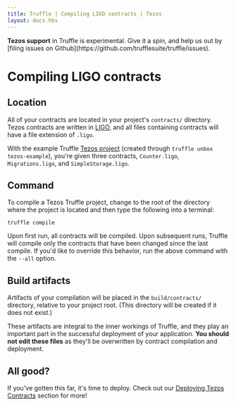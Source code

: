 ```yaml
---
title: Truffle | Compiling LIGO contracts | Tezos
layout: docs.hbs
---
```


<p class="alert alert-danger">
<strong>Tezos support</strong> in Truffle is experimental. Give it a spin, and help us out by [filing issues on Github](https://github.com/trufflesuite/truffle/issues).
</p>

# Compiling LIGO contracts

## Location

All of your contracts are located in your project's `contracts/` directory. Tezos contracts are written in [LIGO](https://ligolang.org/), and all files containing contracts will have a file extension of `.ligo`. 

With the example Truffle [Tezos project](/docs/tezos/truffle/quickstart) (created through `truffle unbox tezos-example`), you're given three contracts, `Counter.ligo`, `Migrations.ligo`, and `SimpleStorage.ligo`.

## Command

To compile a Tezos Truffle project, change to the root of the directory where the project is located and then type the following into a terminal:

```shell
truffle compile
```

Upon first run, all contracts will be compiled. Upon subsequent runs, Truffle will compile only the contracts that have been changed since the last compile. If you'd like to override this behavior, run the above command with the `--all` option.

## Build artifacts

Artifacts of your compilation will be placed in the `build/contracts/` directory, relative to your project root. (This directory will be created if it does not exist.)

These artifacts are integral to the inner workings of Truffle, and they play an important part in the successful deployment of your application. **You should not edit these files** as they'll be overwritten by contract compilation and deployment.

## All good? 

If you've gotten this far, it's time to deploy. Check out our [Deploying Tezos Contracts](/docs/tezos/truffle/getting-started/deploying-tezos-contracts) section for more! 
